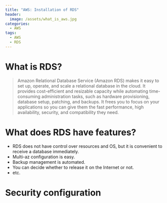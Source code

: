 ```yaml
---
title: "AWS: Installation of RDS"
header:
  image: /assets/what_is_aws.jpg
categories:
  - AWS
tags:
  - AWS
  - RDS
---
```


# What is RDS?

> Amazon Relational Database Service (Amazon RDS) makes it easy to set up, operate, and scale a relational database in the cloud. It provides cost-efficient and resizable capacity while automating time-consuming administration tasks, such as hardware provisioning, database setup, patching, and backups. It frees you to focus on your applications so you can give them the fast performance, high availability, security, and compatibility they need.

# What does RDS have features?  

- RDS does not have control over resources and OS, but it is convenient to receive a database immediately.
- Multi-az configuration is easy.
- Backup management is automated.
- You can decide whether to release it on the Internet or not.
- etc.

# Security configuration
